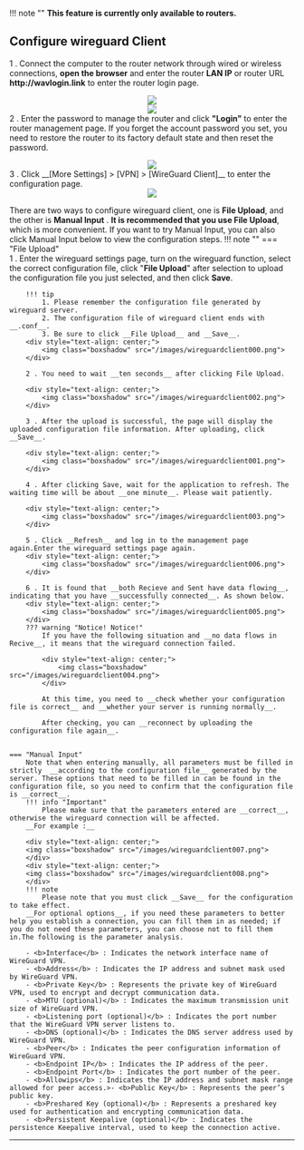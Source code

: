!!! note ""
	__This feature is currently only available to routers.__

## __Configure wireguard Client__

1 . Connect the computer to the router network through wired or wireless connections, __open the browser__ and enter the router __LAN IP__ or router URL __http://wavlogin.link__ to enter the router login page.
	<div style="text-align: center;">
		<img class="boxshadow" src="/images/mesh002.png">
	</div>
	<div style="text-align: center;">
		<img class="boxshadow" src="/images/compute02.png">
	</div>
2 . Enter the password to manage the router and click __"Login"__ to enter the router management page.
If you forget the account password you set, you need to restore the router to its factory default state and then reset the password.
<div style="text-align: center;">
	<img class="boxshadow" src="/images/welcom_page.png">
</div>
3 . Click __[More Settings] > [VPN] > [WireGuard Client]__ to enter the configuration page. 
<div style="text-align: center;">
	<img class="boxshadow" src="/images/wireguard001.png">
</div>



There are two ways to configure wireguard client, one is __File Upload__, and the other is __Manual Input__ . __It is recommended that you use File Upload__, which is more convenient. If you want to try Manual Input, you can also click Manual Input below to view the configuration steps.
!!! note ""
	=== "File Upload"		
		1 . Enter the wireguard settings page, turn on the wireguard function, select the correct configuration file, click "__File Upload__" after selection to upload the configuration file you just selected, and then click __Save__.
		
		!!! tip
			1. Please remember the configuration file generated by wireguard server.
			2. The configuration file of wireguard client ends with __.conf__.
			3. Be sure to click __File Upload__ and __Save__.
		<div style="text-align: center;">
			<img class="boxshadow" src="/images/wireguardclient000.png">
		</div>	
		
		2 . You need to wait __ten seconds__ after clicking File Upload.
		
		<div style="text-align: center;">
			<img class="boxshadow" src="/images/wireguardclient002.png">
		</div>	
		
		3 . After the upload is successful, the page will display the uploaded configuration file information. After uploading, click __Save__.
		
		<div style="text-align: center;">
			<img class="boxshadow" src="/images/wireguardclient001.png">
		</div>	

		4 . After clicking Save, wait for the application to refresh. The waiting time will be about __one minute__. Please wait patiently.

		<div style="text-align: center;">
			<img class="boxshadow" src="/images/wireguardclient003.png">
		</div>	
		
		5 . Click __Refresh__ and log in to the management page again.Enter the wireguard settings page again.
		<div style="text-align: center;">
			<img class="boxshadow" src="/images/wireguardclient006.png">
		</div>	
		
		6 . It is found that __both Recieve and Sent have data flowing__, indicating that you have __successfully connected__. As shown below.
		<div style="text-align: center;">
			<img class="boxshadow" src="/images/wireguardclient005.png">
		</div>	
		??? warning "Notice! Notice!"
			If you have the following situation and __no data flows in Recive__, it means that the wireguard connection failed. 
			
			<div style="text-align: center;">
				<img class="boxshadow" src="/images/wireguardclient004.png">
			</div>	

			At this time, you need to __check whether your configuration file is correct__ and __whether your server is running normally__. 
			
			After checking, you can __reconnect by uploading the configuration file again__.
			

	=== "Manual Input" 
		Note that when entering manually, all parameters must be filled in strictly  __according to the configuration file__ generated by the server. These options that need to be filled in can be found in the configuration file, so you need to confirm that the configuration file is __correct__.
		!!! info "Important"
			Please make sure that the parameters entered are __correct__, otherwise the wireguard connection will be affected.
		__For example :__
		
		<div style="text-align: center;">
		<img class="boxshadow" src="/images/wireguardclient007.png">
		</div>
		<div style="text-align: center;">
		<img class="boxshadow" src="/images/wireguardclient008.png">
		</div>
		!!! note
			Please note that you must click __Save__ for the configuration to take effect.
		__For optional options__, if you need these parameters to better help you establish a connection, you can fill them in as needed; if you do not need these parameters, you can choose not to fill them in.The following is the parameter analysis.
		
		- <b>Interface</b> : Indicates the network interface name of WireGuard VPN.
		- <b>Address</b> : Indicates the IP address and subnet mask used by WireGuard VPN.
		- <b>Private Key</b> : Represents the private key of WireGuard VPN, used to encrypt and decrypt communication data.
		- <b>MTU (optional)</b> : Indicates the maximum transmission unit size of WireGuard VPN.
		- <b>Listening port (optional)</b> : Indicates the port number that the WireGuard VPN server listens to.
		- <b>DNS (optional)</b> : Indicates the DNS server address used by WireGuard VPN.
		- <b>Peer</b> : Indicates the peer configuration information of WireGuard VPN.
		- <b>Endpoint IP</b> : Indicates the IP address of the peer.
		- <b>Endpoint Port</b> : Indicates the port number of the peer.
		- <b>Allowips</b> : Indicates the IP address and subnet mask range allowed for peer access.>- <b>Public Key</b> : Represents the peer’s public key.
		- <b>Preshared Key (optional)</b> : Represents a preshared key used for authentication and encrypting communication data.
		- <b>Persistent Keepalive (optional)</b> : Indicates the persistence Keepalive interval, used to keep the connection active.


---